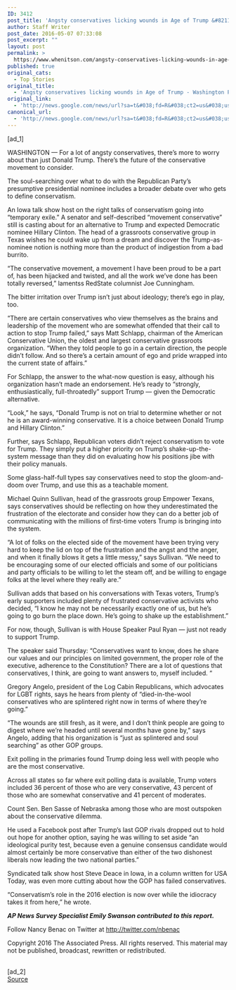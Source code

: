 ```yaml
---
ID: 3412
post_title: 'Angsty conservatives licking wounds in Age of Trump &#8211; Washington Post'
author: Staff Writer
post_date: 2016-05-07 07:33:08
post_excerpt: ""
layout: post
permalink: >
  https://www.whenitson.com/angsty-conservatives-licking-wounds-in-age-of-trump-washington-post/
published: true
original_cats:
  - Top Stories
original_title:
  - 'Angsty conservatives licking wounds in Age of Trump - Washington Post'
original_link:
  - 'http://news.google.com/news/url?sa=t&#038;fd=R&#038;ct2=us&#038;usg=AFQjCNHNU0ToooURprCE0caOgOgqAi2_0g&#038;clid=c3a7d30bb8a4878e06b80cf16b898331&#038;cid=52779099534385&#038;ei=M5otV7iUAc2MwQH2vLjYCA&#038;url=https://www.washingtonpost.com/politics/angsty-conservatives-licking-wounds-in-age-of-trump/2016/05/07/ae0f5e0a-141f-11e6-a9b5-bf703a5a7191_story.html'
canonical_url:
  - 'http://news.google.com/news/url?sa=t&#038;fd=R&#038;ct2=us&#038;usg=AFQjCNHNU0ToooURprCE0caOgOgqAi2_0g&#038;clid=c3a7d30bb8a4878e06b80cf16b898331&#038;cid=52779099534385&#038;ei=M5otV7iUAc2MwQH2vLjYCA&#038;url=https://www.washingtonpost.com/politics/angsty-conservatives-licking-wounds-in-age-of-trump/2016/05/07/ae0f5e0a-141f-11e6-a9b5-bf703a5a7191_story.html'
---
```

 [ad_1]
<br><div id=""><p>WASHINGTON — For a lot of angsty conservatives, there’s more to worry about than just Donald Trump. There’s the future of the conservative movement to consider.</p> <p>The soul-searching over what to do with the Republican Party’s presumptive presidential nominee includes a broader debate over who gets to define conservatism.</p> <p>An Iowa talk show host on the right talks of conservatism going into “temporary exile.” A senator and self-described “movement conservative” still is casting about for an alternative to Trump and expected Democratic nominee Hillary Clinton. The head of a grassroots conservative group in Texas wishes he could wake up from a dream and discover the Trump-as-nominee notion is nothing more than the product of indigestion from a bad burrito.</p> <p> “The conservative movement, a movement I have been proud to be a part of, has been hijacked and twisted, and all the work we’ve done has been totally reversed,” lamentss RedState columnist Joe Cunningham.</p> <p>The bitter irritation over Trump isn’t just about ideology; there’s ego in play, too.</p> <p> “There are certain conservatives who view themselves as the brains and leadership of the movement who are somewhat offended that their call to action to stop Trump failed,” says Matt Schlapp, chairman of the American Conservative Union, the oldest and largest conservative grassroots organization. “When they told people to go in a certain direction, the people didn’t follow. And so there’s a certain amount of ego and pride wrapped into the current state of affairs.”</p> <p>For Schlapp, the answer to the what-now question is easy, although his organization hasn’t made an endorsement. He’s ready to “strongly, enthusiastically, full-throatedly” support Trump — given the Democratic alternative.</p> <p> “Look,” he says, “Donald Trump is not on trial to determine whether or not he is an award-winning conservative. It is a choice between Donald Trump and Hillary Clinton.”</p> <p>Further, says Schlapp, Republican voters didn’t reject conservatism to vote for Trump. They simply put a higher priority on Trump’s shake-up-the-system message than they did on evaluating how his positions jibe with their policy manuals.</p> <p>Some glass-half-full types say conservatives need to stop the gloom-and-doom over Trump, and use this as a teachable moment.</p> <p>Michael Quinn Sullivan, head of the grassroots group Empower Texans, says conservatives should be reflecting on how they underestimated the frustration of the electorate and consider how they can do a better job of communicating with the millions of first-time voters Trump is bringing into the system.</p> <p> “A lot of folks on the elected side of the movement have been trying very hard to keep the lid on top of the frustration and the angst and the anger, and when it finally blows it gets a little messy,” says Sullivan. “We need to be encouraging some of our elected officials and some of our politicians and party officials to be willing to let the steam off, and be willing to engage folks at the level where they really are.”</p> <p>Sullivan adds that based on his conversations with Texas voters, Trump’s early supporters included plenty of frustrated conservative activists who decided, “I know he may not be necessarily exactly one of us, but he’s going to go burn the place down. He’s going to shake up the establishment.”</p> <p>For now, though, Sullivan is with House Speaker Paul Ryan — just not ready to support Trump.</p> <p>The speaker said Thursday: “Conservatives want to know, does he share our values and our principles on limited government, the proper role of the executive, adherence to the Constitution? There are a lot of questions that conservatives, I think, are going to want answers to, myself included. “</p> <p>Gregory Angelo, president of the Log Cabin Republicans, which advocates for LGBT rights, says he hears from plenty of “died-in-the-wool conservatives who are splintered right now in terms of where they’re going.”</p> <p> “The wounds are still fresh, as it were, and I don’t think people are going to digest where we’re headed until several months have gone by,” says Angelo, adding that his organization is “just as splintered and soul searching” as other GOP groups.</p> <p>Exit polling in the primaries found Trump doing less well with people who are the most conservative.</p> <p>Across all states so far where exit polling data is available, Trump voters included 36 percent of those who are very conservative, 43 percent of those who are somewhat conservative and 41 percent of moderates.</p> <p>Count Sen. Ben Sasse of Nebraska among those who are most outspoken about the conservative dilemma.</p> <p>He used a Facebook post after Trump’s last GOP rivals dropped out to hold out hope for another option, saying he was willing to set aside “an ideological purity test, because even a genuine consensus candidate would almost certainly be more conservative than either of the two dishonest liberals now leading the two national parties.”</p> <p>Syndicated talk show host Steve Deace in Iowa, in a column written for USA Today, was even more cutting about how the GOP has failed conservatives.</p> <p> “Conservatism’s role in the 2016 election is now over while the idiocracy takes it from here,” he wrote.</p> <p>___</p> <p>AP News Survey Specialist Emily Swanson contributed to this report.</p> <p>___</p> <p>Follow Nancy Benac on Twitter at http://twitter.com/nbenac</p> <p>Copyright 2016 The Associated Press. All rights reserved. This material may not be published, broadcast, rewritten or redistributed.</p> </div>
<br>[ad_2]
<br><a href="http://news.google.com/news/url?sa=t&#038;fd=R&#038;ct2=us&#038;usg=AFQjCNHNU0ToooURprCE0caOgOgqAi2_0g&#038;clid=c3a7d30bb8a4878e06b80cf16b898331&#038;cid=52779099534385&#038;ei=M5otV7iUAc2MwQH2vLjYCA&#038;url=https://www.washingtonpost.com/politics/angsty-conservatives-licking-wounds-in-age-of-trump/2016/05/07/ae0f5e0a-141f-11e6-a9b5-bf703a5a7191_story.html">Source </a>